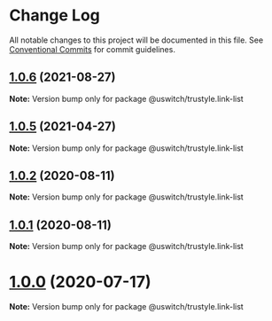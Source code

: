 # Change Log

All notable changes to this project will be documented in this file.
See [Conventional Commits](https://conventionalcommits.org) for commit guidelines.

## [1.0.6](https://github.com/uswitch/trustyle/compare/@uswitch/trustyle.link-list@1.0.5...@uswitch/trustyle.link-list@1.0.6) (2021-08-27)

**Note:** Version bump only for package @uswitch/trustyle.link-list





## [1.0.5](https://github.com/uswitch/trustyle/compare/@uswitch/trustyle.link-list@1.0.4...@uswitch/trustyle.link-list@1.0.5) (2021-04-27)

**Note:** Version bump only for package @uswitch/trustyle.link-list





## [1.0.2](https://github.com/uswitch/trustyle/compare/@uswitch/trustyle.link-list@1.0.1...@uswitch/trustyle.link-list@1.0.2) (2020-08-11)

**Note:** Version bump only for package @uswitch/trustyle.link-list





## [1.0.1](https://github.com/uswitch/trustyle/compare/@uswitch/trustyle.link-list@1.0.0...@uswitch/trustyle.link-list@1.0.1) (2020-08-11)

**Note:** Version bump only for package @uswitch/trustyle.link-list





# [1.0.0](https://github.com/uswitch/trustyle/compare/@uswitch/trustyle.link-list@0.2.1...@uswitch/trustyle.link-list@1.0.0) (2020-07-17)

**Note:** Version bump only for package @uswitch/trustyle.link-list
